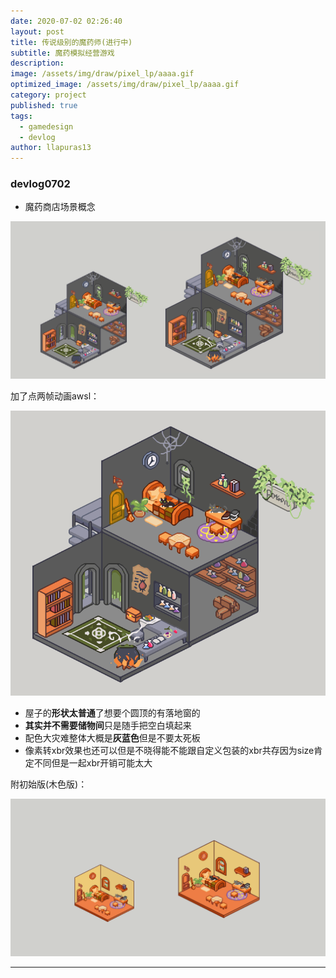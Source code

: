 ```yaml
---
date: 2020-07-02 02:26:40
layout: post
title: 传说级别的魔药师(进行中)
subtitle: 魔药模拟经营游戏
description: 
image: /assets/img/draw/pixel_lp/aaaa.gif
optimized_image: /assets/img/draw/pixel_lp/aaaa.gif
category: project
published: true
tags:
  - gamedesign
  - devlog
author: llapuras13
---
```


### devlog0702

- 魔药商店场景概念

![](/assets/img/draw/pixel_lp/1.png)

加了点两帧动画awsl：

![](/assets/img/draw/pixel_lp/aaaa.gif)

- 屋子的**形状太普通**了想要个圆顶的有落地窗的
- **其实并不需要储物间**只是随手把空白填起来
- 配色大灾难整体大概是**灰蓝色**但是不要太死板
- 像素转xbr效果也还可以但是不晓得能不能跟自定义包装的xbr共存因为size肯定不同但是一起xbr开销可能太大

附初始版(木色版)：

![](/assets/img/draw/pixel_lp/2.png)

<hr>